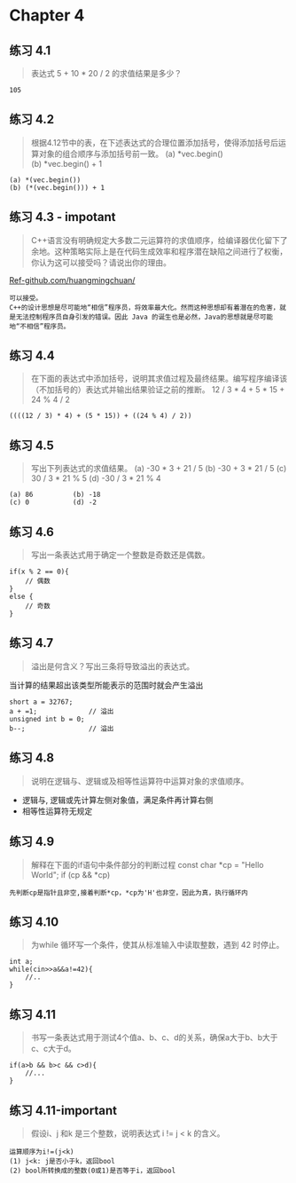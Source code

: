 # Chapter 4

## 练习 4.1
> 表达式 5 + 10 * 20 / 2 的求值结果是多少？

```
105
```

## 练习 4.2
> 根据4.12节中的表，在下述表达式的合理位置添加括号，使得添加括号后运算对象的组合顺序与添加括号前一致。
(a) *vec.begin()       
(b) *vec.begin() + 1

```
(a) *(vec.begin())       
(b) (*(vec.begin())) + 1
```

## 练习 4.3 - impotant
> C++语言没有明确规定大多数二元运算符的求值顺序，给编译器优化留下了余地。这种策略实际上是在代码生成效率和程序潜在缺陷之间进行了权衡，你认为这可以接受吗？请说出你的理由。

[Ref-github.com/huangmingchuan/](https://github.com/huangmingchuan/Cpp_Primer_Answers/tree/master/ch04)
```
可以接受。
C++的设计思想是尽可能地“相信”程序员，将效率最大化。然而这种思想却有着潜在的危害，就是无法控制程序员自身引发的错误。因此 Java 的诞生也是必然，Java的思想就是尽可能地“不相信”程序员。
```

## 练习 4.4
> 在下面的表达式中添加括号，说明其求值过程及最终结果。编写程序编译该（不加括号的）表达式并输出结果验证之前的推断。
12 / 3 * 4 + 5 * 15 + 24 % 4 / 2

```
((((12 / 3) * 4) + (5 * 15)) + ((24 % 4) / 2))
```

## 练习 4.5
> 写出下列表达式的求值结果。
(a) -30 * 3 + 21 / 5
(b) -30 + 3 * 21 / 5
(c) 30 / 3 * 21 % 5
(d) -30 / 3 * 21 % 4

```
(a) 86          (b) -18
(c) 0           (d) -2
```

## 练习 4.6
> 写出一条表达式用于确定一个整数是奇数还是偶数。

```
if(x % 2 == 0){
    // 偶数
}
else {
    // 奇数
}
```

## 练习 4.7
> 溢出是何含义？写出三条将导致溢出的表达式。

当计算的结果超出该类型所能表示的范围时就会产生溢出
```
short a = 32767;
a + =1;             // 溢出
unsigned int b = 0;
b--;                // 溢出
```

## 练习 4.8
> 说明在逻辑与、逻辑或及相等性运算符中运算对象的求值顺序。

+ 逻辑与, 逻辑或先计算左侧对象值，满足条件再计算右侧
+ 相等性运算符无规定


## 练习 4.9
> 解释在下面的if语句中条件部分的判断过程
const char *cp = "Hello World";
if (cp && *cp)

```
先判断cp是指针且非空,接着判断*cp，*cp为'H'也非空，因此为真，执行循环内
```

## 练习 4.10
> 为while 循环写一个条件，使其从标准输入中读取整数，遇到 42 时停止。

```
int a;
while(cin>>a&&a!=42){
    //..
}
```

## 练习 4.11
> 书写一条表达式用于测试4个值a、b、c、d的关系，确保a大于b、b大于c、c大于d。

```
if(a>b && b>c && c>d){
    //...
}
```

## 练习 4.11-important
> 假设i、j 和k 是三个整数，说明表达式 i != j < k 的含义。

```
运算顺序为i!=(j<k)
(1) j<k: j是否小于k，返回bool
(2) bool所转换成的整数(0或1)是否等于i，返回bool
```
